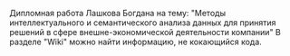 Дипломная работа Лашкова Богдана на тему:
"Методы интеллектуального и семантического анализа данных для принятия решений в сфере внешне-экономической деятельности компании"
В разделе "Wiki" можно найти информацию, не кокающийся кода.